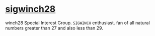 # [sigwinch28](https://sigwinch.uk)

winch28 Special Interest Group.
`SIGWINCH` enthusiast.
fan of all natural numbers greater than 27 and also less than 29. 
